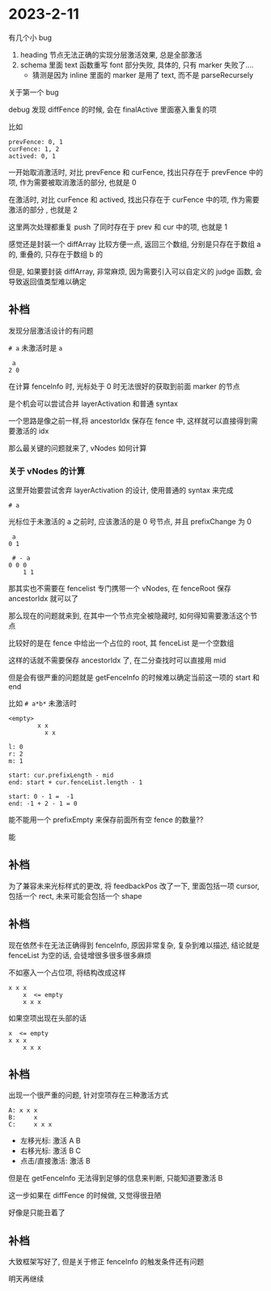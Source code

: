 # 2023-2-11

有几个小 bug

1. heading 节点无法正确的实现分层激活效果, 总是全部激活
2. schema 里面 text 函数重写 font 部分失败, 具体的, 只有 marker 失败了....
   - 猜测是因为 inline 里面的 marker 是用了 text, 而不是 parseRecursely

关于第一个 bug

debug 发现 diffFence 的时候, 会在 finalActive 里面塞入重复的项

比如

```text
prevFence: 0, 1
curFence: 1, 2
actived: 0, 1
```

一开始取消激活时, 对比 prevFence 和 curFence, 找出只存在于 prevFence 中的项, 作为需要被取消激活的部分, 也就是 0

在激活时, 对比 curFence 和 actived, 找出只存在于 curFence 中的项, 作为需要激活的部分 , 也就是 2

这里两次处理都重复 push 了同时存在于 prev 和 cur 中的项, 也就是 1

感觉还是封装一个 diffArray 比较方便一点, 返回三个数组, 分别是只存在于数组 a 的, 重叠的, 只存在于数组 b 的

但是, 如果要封装 diffArray, 非常麻烦, 因为需要引入可以自定义的 judge 函数, 会导致返回值类型难以确定

## 补档

发现分层激活设计的有问题

`# a` 未激活时是 `a`

```text
 a
2 0
```

在计算 fenceInfo 时, 光标处于 0 时无法很好的获取到前面 marker 的节点

是个机会可以尝试合并 layerActivation 和普通 syntax

一个思路是像之前一样,将 ancestorIdx 保存在 fence 中, 这样就可以直接得到需要激活的 idx

那么最关键的问题就来了, vNodes 如何计算

### 关于 vNodes 的计算

这里开始要尝试舍弃 layerActivation 的设计, 使用普通的 syntax 来完成

`# a`

光标位于未激活的 a 之前时, 应该激活的是 0 号节点, 并且 prefixChange 为 0

```text
 a
0 1

 # - a
0 0 0
    1 1
```

那其实也不需要在 fencelist 专门携带一个 vNodes, 在 fenceRoot 保存 ancestorIdx 就可以了

那么现在的问题就来到, 在其中一个节点完全被隐藏时, 如何得知需要激活这个节点

比较好的是在 fence 中给出一个占位的 root, 其 fenceList 是一个空数组

这样的话就不需要保存 ancestorIdx 了, 在二分查找时可以直接用 mid

但是会有很严重的问题就是 getFenceInfo 的时候难以确定当前这一项的 start 和 end

比如 `# a*b*` 未激活时

```text
<empty>
        x x
          x x

l: 0
r: 2
m: 1

start: cur.prefixLength - mid
end: start + cur.fenceList.length - 1

start: 0 - 1 =  -1
end: -1 + 2 - 1 = 0
```

能不能用一个 prefixEmpty 来保存前面所有空 fence 的数量??

能

## 补档

为了兼容未来光标样式的更改, 将 feedbackPos 改了一下, 里面包括一项 cursor, 包括一个 rect, 未来可能会包括一个 shape

## 补档

现在依然卡在无法正确得到 fenceInfo, 原因非常复杂, 复杂到难以描述, 结论就是 fenceList 为空的话, 会徒增很多很多很多麻烦

不如塞入一个占位项, 将结构改成这样

```text
x x x
    x  <= empty
    x x x
```

如果空项出现在头部的话

```text
x  <= empty
x x x
    x x x
```

## 补档

出现一个很严重的问题, 针对空项存在三种激活方式

```text
A: x x x
B:     x
C:     x x x
```

- 左移光标: 激活 A B
- 右移光标: 激活 B C
- 点击/直接激活: 激活 B

但是在 getFenceInfo 无法得到足够的信息来判断, 只能知道要激活 B

这一步如果在 diffFence 的时候做, 又觉得很丑陋

好像是只能丑着了

## 补档

大致框架写好了, 但是关于修正 fenceInfo 的触发条件还有问题

明天再继续
